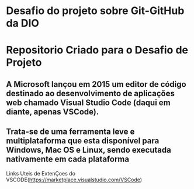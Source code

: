 # Desafio do projeto sobre Git-GitHub da DIO
# Repositorio Criado para o Desafio de Projeto 
## A Microsoft lançou em 2015 um editor de código destinado ao desenvolvimento de aplicações web chamado Visual Studio Code (daqui em diante, apenas VSCode).
## Trata-se de uma ferramenta leve e multiplataforma que esta disponível para Windows, Mac OS e Linux, sendo executada nativamente em cada plataforma

Links Uteis de ExtenÇoes do VSCODE(https://marketplace.visualstudio.com/VSCode)

